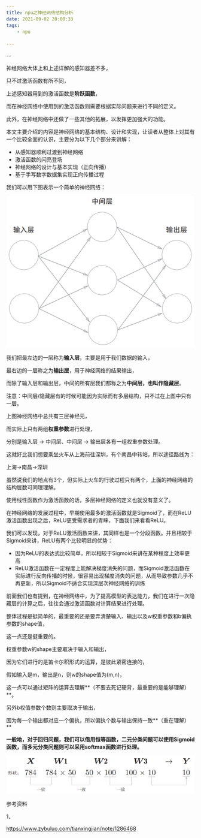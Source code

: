 ```yaml
---
title: npu之神经网络结构分析
date: 2021-09-02 20:00:33
tags:
	- npu

---
```


--

神经网络大体上和上述详解的感知器差不多，

只不过激活函数有所不同，

上述感知器用到的激活函数是**阶跃函数**，

而在神经网络中使用到的激活函数则需要根据实际问题来进行不同的定义。

此外，在神经网络中还做了一些其他的拓展，以发挥更加强大的功能。

本文主要介绍的内容是神经网络的基本结构、设计和实现，让读者从整体上对其有一个比较全面的认识，主要分为以下几个部分来讲解：

- 从感知器顺利过渡到神经网络
- 激活函数的闪亮登场
- 神经网络的设计与基本实现（正向传播）
- 基于手写数字数据集实现正向传播过程



我们可以用下图表示一个简单的神经网络：

![img](../images/random_name/nn_1.png)

我们把最左边的一层称为**输入层**，主要是用于我们数据的输入，

最右边的一层称之为**输出层**，用于神经网络的结果输出，

而除了输入层和输出层，中间的所有层我们都称之为**中间层，也叫作隐藏层**。

注意：中间层/隐藏层有的时候可能因为实际而有多层结构，只不过在上图中只有一层。

上图神经网络中总共有三层神经元，

而实际上只有两组**权重参数**进行处理，

分别是输入层 -> 中间层、中间层 -> 输出层各有一组权重参数处理。

这就好比我们想要乘坐火车从上海前往深圳，有个南昌中转站，所以途径路线为：

上海->南昌->深圳

虽然说我们的地点有3个，但实际上火车的行驶过程只有两个，上面的神经网络的结构层数可同理理解。



使用线性函数作为激活函数的话，多层神经网络的定义也就没有意义了。

在神经网络的发展过程中，早期使用最多的激活函数就是Sigmoid了，而在ReLU激活函数出现之后，ReLU更受需求者的青睐，下面我们来看看ReLU。

我们可以发现，对于ReLU激活函数来讲，其同样也是一个分段函数。并且相较于Sigmoid来讲，ReLU有两个比较明显的优势：

- 因为ReLU的表达式比较简单，所以相较于Sigmoid来讲在某种程度上效率更高
- ReLU激活函数在一定程度上能解决梯度消失的问题，而Sigmoid激活函数在实际进行反向传播的时候，很容易出现梯度消失的问题，从而导致参数几乎不再更新，所以Sigmoid不适合实现深层次神经网络的训练



前面我们也有提到，在神经网络中，为了提高模型的表达能力，我们在进行一次隐藏层的计算之后，往往会通过激活函数对计算结果进行处理。



整体过程是挺简单的，最重要的还是要弄清楚输入、输出以及w权重参数和b偏执参数的shape值，

这一点还是挺重要的。

权重参数w的shape主要取决于输入和输出，

因为它们进行的是笛卡尔积形式的运算，是彼此紧密连接的，

假如输入是m，输出是n，则w的shape值为(m,n)，

这一点可以通过矩阵的运算去理解**（不要去死记硬背，最重要的是能够理解）**。

另外b权值参数个数则主要取决于输出，

因为每一个输出都对应一个偏执，所以偏执个数与输出保持一致**（重在理解）**



**一般地，对于回归问题，我们可以借用恒等函数，二元分类问题可以使用Sigmoid函数，而多元分类问题则可以采用softmax函数进行处理。**



![img](../images/random_name/nn_15.jpg)

参考资料

1、

https://www.zybuluo.com/tianxingjian/note/1286468